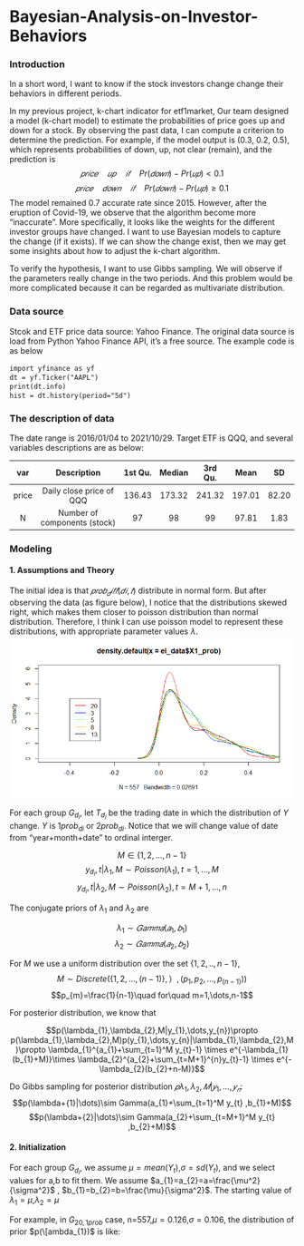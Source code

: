 # Bayesian-Analysis-on-Investor-Behaviors

### Introduction
In a short word, I want to know if the stock investors change change their behaviors in different periods.

In my previous project, k-chart indicator for etf1market, Our team designed a model (k-chart model) to estimate the probabilities of price goes up and down for a stock.
By observing the past data, I can compute a criterion to determine the prediction. 
For example, if the model output is (0.3, 0.2, 0.5), which represents probabilities of down, up, not clear (remain), and the prediction is
$$𝑝𝑟𝑖𝑐𝑒\quad 𝑢𝑝\quad 𝑖𝑓\quad Pr(𝑑𝑜𝑤𝑛)−Pr(𝑢𝑝)<0.1$$ 
$$𝑝𝑟𝑖𝑐𝑒\quad 𝑑𝑜𝑤𝑛\quad 𝑖𝑓\quad Pr(𝑑𝑜𝑤𝑛)−Pr(𝑢𝑝)≥0.1$$
The model remained 0.7 accurate rate since 2015. 
However, after the eruption of Covid-19, we observe that the algorithm become more “inaccurate”. 
More specifically, it looks like the weights for the different investor groups have changed. 
I want to use Bayesian models to capture the change (if it exists). 
If we can show the change exist, then we may get some insights about how to adjust the k-chart algorithm.

To verify the hypothesis, I want to use Gibbs sampling. 
We will observe if the parameters really change in the two periods. 
And this problem would be more complicated because it can be regarded as multivariate distribution.

### Data source
Stcok and ETF price data source: Yahoo Finance. 
The original data source is load from Python Yahoo Finance API, it’s a free source. The example code is as below
```{python}
import yfinance as yf
dt = yf.Ticker("AAPL")
print(dt.info)
hist = dt.history(period="5d")
```

### The description of data
The date range is 2016/01/04 to 2021/10/29. Target ETF is QQQ, and several variables descriptions are as below:

|var |Description |1st Qu. |Median |3rd Qu.| Mean|SD|
|:----:|:----:|:----:|:----:|:----:|:----:|:----:|
|price |Daily close price of QQQ|136.43| 173.32| 241.32| 197.01| 82.20|
|N |Number of components (stock)|97| 98| 99| 97.81| 1.83|

### Modeling
#### 1. Assumptions and Theory
The initial idea is that $𝑝𝑟𝑜𝑏_𝑑𝑖𝑓𝑓(𝑑𝑖,𝑡)$ distribute in normal form. 
But after observing the data (as figure below), I notice that the distributions skewed right, which makes them closer to poisson distribution than normal distribution. Therefore, I think I can use poisson model to represent these distributions, with appropriate parameter values $\lambda$.
![image](https://github.com/highwaycus/Bayesian-Analysis-on-Investor-Behaviors/blob/main/1_4_3.png)

For each group $G_{d_i}$, let $T_{d_i}$ be the trading date in which the distribution of $Y$ change. $Y$ is $1prob_{di}$ or $2prob_{di}$. 
Notice that we will change value of date from “year+month+date” to ordinal interger.

$$M\in\{1,2,\dots,n-1\}$$
$$y_{d_{i}},t|\lambda_{1},M\sim Poisson(\lambda_{1}),t=1,\dots,M$$
$$y_{d_{i}},t|\lambda_{2},M\sim Poisson(\lambda_{2}),t=M+1,\dots,n$$

The conjugate priors of $\lambda_{1}$ and $\lambda_{2}$ are

$$\lambda_{1}\sim 𝐺𝑎𝑚𝑚𝑎(𝑎_{1},𝑏_{1})$$
$$\lambda_{2}\sim 𝐺𝑎𝑚𝑚𝑎(𝑎_{2},𝑏_{2})$$

For $M$ we use a uniform distribution over the set $\{1, 2, .., n-1\}$,
$$M\sim Discrete(\{1,2,\dots,(n-1)\},）,(p_{1},p_{2},\dots,p_{(n-1)} ))$$
$$p_{m}=\frac{1}{n-1}\quad for\quad m=1,\dots,n-1$$

For posterior distribution, we know that

$$p(\lambda_{1},\lambda_{2},M|y_{1},\dots,y_{n})\propto p(\lambda_{1},\lambda_{2},M)p(y_{1},\dots,y_{n}|\lambda_{1},\lambda_{2},M)\propto \lambda_{1}^{a_{1}+\sum_{t=1}^M y_{t}-1} \times e^{-\lambda_{1}(b_{1}+M)}\times \lambda_{2}^{a_{2}+\sum_{t=M+1}^{n}y_{t}-1} \times e^{-\lambda_{2}(b_{2}+n-M)}$$

Do Gibbs sampling for posterior distribution $𝑝\lambda_{1},\lambda_{2},𝑀|𝑦_{1},\dots,𝑦_{𝑛}$:
$$p(\lambda+{1}|\dots)\sim Gamma(a_{1}+\sum_{t=1}^M y_{t} ,b_{1}+M)$$
$$p(\lambda+{2}|\dots)\sim Gamma(a_{2}+\sum_{t=M+1}^M y_{t} ,b_{2}+M)$$

#### 2.	Initialization
For each group $G_{d_{i}}$, we assume $\mu=mean(Y_{t})$,$\sigma=sd(Y_{t})$, and we select values for a,b to fit them. 
We assume $a_{1}=a_{2}=a=\frac{\mu^2}{\sigma^2}$ , $b_{1}=b_{2}=b=\frac{\mu}{\sigma^2}$.
The starting value of $\lambda_{1}=\mu$,$\lambda_{2}=\mu$

For example, in $G_{20,1prob}$ case, n=557,$\mu=0.126$,$\sigma=0.106$, the distribution of prior $p(\[ambda_{1})$ is like:

